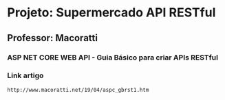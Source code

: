 # Projeto: Supermercado API RESTful

## Professor: Macoratti

### ASP NET CORE WEB API - Guia Básico para criar APIs RESTful

### Link artigo
```
http://www.macoratti.net/19/04/aspc_gbrst1.htm
```